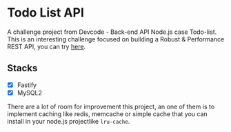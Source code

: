 # Todo List API

A challenge project from Devcode - Back-end API Node.js case Todo-list. This is an interesting challenge focused on building a Robust & Performance REST API, you can try [here](https://gethired.id/blog/devcode-talent-hiring/).

## Stacks

 - [x]  Fastify
 - [x]  MySQL2

There are a lot of room for improvement this project, an one of them is to implement caching like redis, memcache or  simple cache that you can install in your node.js projectlike `lru-cache`.


